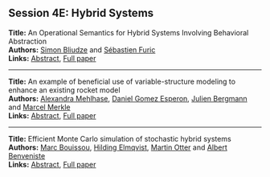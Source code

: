 <h2>Session 4E: Hybrid Systems</h2>
<p>
<b>Title:</b> An Operational Semantics for Hybrid Systems Involving Behavioral Abstraction<br />
<b>Authors:</b> <a href="../authors/author_40.html">Simon Bliudze</a> and <a href="../authors/author_103.html">Sébastien Furic</a><br />
<b>Links:</b> <a href="../abstracts/abstract_74.pdf">Abstract</a>, <a href="../submissions/ECP14096693_BliudzeFuric.pdf">Full paper</a>
</p>
<hr />
<p>
<b>Title:</b> An example of beneficial use of  variable-structure modeling to enhance an existing rocket model<br />
<b>Authors:</b> <a href="../authors/author_206.html">Alexandra Mehlhase</a>, <a href="../authors/author_116.html">Daniel Gomez Esperon</a>, <a href="../authors/author_33.html">Julien Bergmann</a> and <a href="../authors/author_209.html">Marcel Merkle</a><br />
<b>Links:</b> <a href="../abstracts/abstract_75.pdf">Abstract</a>, <a href="../submissions/ECP14096707_MehlhaseGomezesperonBergmannMerkle.pdf">Full paper</a>
</p>
<hr />
<p>
<b>Title:</b> Efficient Monte Carlo simulation of stochastic hybrid systems<br />
<b>Authors:</b> <a href="../authors/author_47.html">Marc Bouissou</a>, <a href="../authors/author_85.html">Hilding Elmqvist</a>, <a href="../authors/author_234.html">Martin Otter</a> and <a href="../authors/author_31.html">Albert Benveniste</a><br />
<b>Links:</b> <a href="../abstracts/abstract_76.pdf">Abstract</a>, <a href="../submissions/ECP14096715_BouissouElmqvistOtterBenveniste.pdf">Full paper</a>
</p>